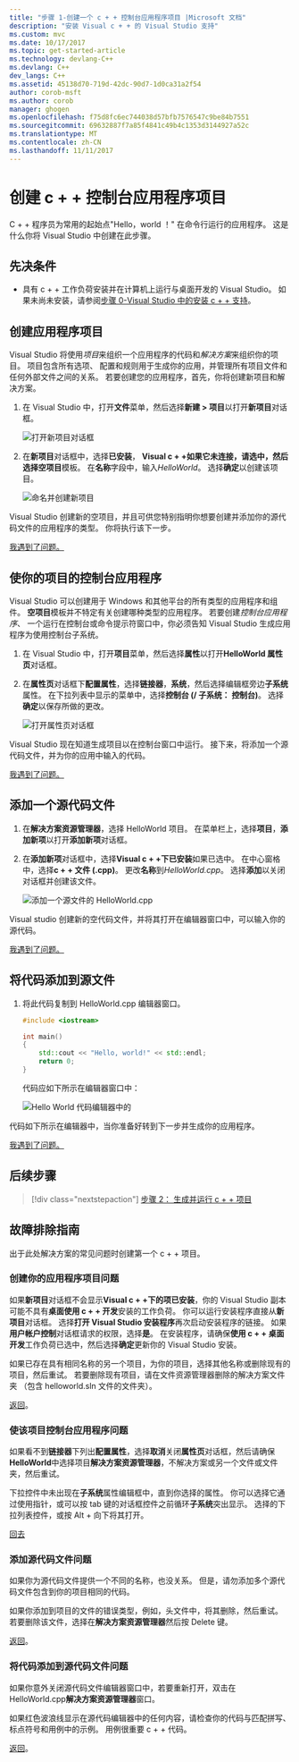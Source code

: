 ```yaml
---
title: "步骤 1-创建一个 c + + 控制台应用程序项目 |Microsoft 文档"
description: "安装 Visual c + + 的 Visual Studio 支持"
ms.custom: mvc
ms.date: 10/17/2017
ms.topic: get-started-article
ms.technology: devlang-C++
ms.devlang: C++
dev_langs: C++
ms.assetid: 45138d70-719d-42dc-90d7-1d0ca31a2f54
author: corob-msft
ms.author: corob
manager: ghogen
ms.openlocfilehash: f75d8fc6ec744038d57bfb7576547c9be84b7551
ms.sourcegitcommit: 69632887f7a85f4841c49b4c1353d3144927a52c
ms.translationtype: MT
ms.contentlocale: zh-CN
ms.lasthandoff: 11/11/2017
---
```

# <a name="create-a-c-console-app-project"></a>创建 c + + 控制台应用程序项目

C + + 程序员为常用的起始点"Hello，world ！" 在命令行运行的应用程序。 这是什么你将 Visual Studio 中创建在此步骤。

## <a name="prerequisites"></a>先决条件

- 具有 c + + 工作负荷安装并在计算机上运行与桌面开发的 Visual Studio。 如果未尚未安装，请参阅[步骤 0-Visual Studio 中的安装 c + + 支持](../build/vscpp-step-0-installation.md)。

## <a name="create-your-app-project"></a>创建应用程序项目

Visual Studio 将使用*项目*来组织一个应用程序的代码和*解决方案*来组织你的项目。 项目包含所有选项、 配置和规则用于生成你的应用，并管理所有项目文件和任何外部文件之间的关系。 若要创建您的应用程序，首先，你将创建新项目和解决方案。

1. 在 Visual Studio 中，打开**文件**菜单，然后选择**新建 > 项目**以打开**新项目**对话框。

   ![打开新项目对话框](../build/media/vscpp-file-new-project.gif "打开新项目对话框")

1. 在**新项目**对话框中，选择**已安装**， **Visual c + +**如果它未连接，请选中，然后选择**空项目**模板。 在**名称**字段中，输入*HelloWorld*。 选择**确定**以创建该项目。

   ![命名并创建新项目](../build/media/vscpp-concierge-project-name-callouts.png "名称并创建新项目")

Visual Studio 创建新的空项目，并且可供您特别指明你想要创建并添加你的源代码文件的应用程序的类型。 你将执行该下一步。

[我遇到了问题。](#create-your-app-project-issues)

## <a name="make-your-project-a-console-app"></a>使你的项目的控制台应用程序

Visual Studio 可以创建用于 Windows 和其他平台的所有类型的应用程序和组件。 **空项目**模板并不特定有关创建哪种类型的应用程序。 若要创建*控制台应用程序*、 一个运行在控制台或命令提示符窗口中，你必须告知 Visual Studio 生成应用程序为使用控制台子系统。

1. 在 Visual Studio 中，打开**项目**菜单，然后选择**属性**以打开**HelloWorld 属性页**对话框。

1. 在**属性页**对话框下**配置属性**，选择**链接器**，**系统**，然后选择编辑框旁边**子系统**属性。 在下拉列表中显示的菜单中，选择**控制台 (/ 子系统： 控制台)**。 选择**确定**以保存所做的更改。

   ![打开属性页对话框](../build/media/vscpp-properties-linker-subsystem.gif "打开属性页对话框")

Visual Studio 现在知道生成项目以在控制台窗口中运行。 接下来，将添加一个源代码文件，并为你的应用中输入的代码。

[我遇到了问题。](#make-your-project-a-console-app-issues)

## <a name="add-a-source-code-file"></a>添加一个源代码文件

1. 在**解决方案资源管理器**，选择 HelloWorld 项目。 在菜单栏上，选择**项目**，**添加新项**以打开**添加新项**对话框。

1. 在**添加新项**对话框中，选择**Visual c + +**下**已安装**如果已选中。 在中心窗格中，选择**c + + 文件 (.cpp)**。 更改**名称**到*HelloWorld.cpp*。 选择**添加**以关闭对话框并创建该文件。

   ![添加一个源文件的 HelloWorld.cpp](../build/media/vscpp-add-new-item.gif "为 HelloWorld.cpp 添加源文件")

Visual studio 创建新的空代码文件，并将其打开在编辑器窗口中，可以输入你的源代码。

[我遇到了问题。](#add-a-source-code-file-issues)

## <a name="add-code-to-the-source-file"></a>将代码添加到源文件

1. 将此代码复制到 HelloWorld.cpp 编辑器窗口。

   ```cpp
   #include <iostream>

   int main()
   {
       std::cout << "Hello, world!" << std::endl;
       return 0;
   }
   ```

   代码应如下所示在编辑器窗口中：

   ![Hello World 代码编辑器中的](../build/media/vscpp-hello-world-editor.png "在编辑器中的 Hello World 代码")

代码如下所示在编辑器中，当你准备好转到下一步并生成你的应用程序。

[我遇到了问题。](#add-a-source-code-file-issues)

## <a name="next-steps"></a>后续步骤

> [!div class="nextstepaction"]
> [步骤 2： 生成并运行 c + + 项目](vscpp-step-2-build.md)

## <a name="troubleshooting-guide"></a>故障排除指南

出于此处解决方案的常见问题时创建第一个 c + + 项目。

### <a name="create-your-app-project-issues"></a>创建你的应用程序项目问题

如果**新项目**对话框不会显示**Visual c + +**下的项**已安装**，你的 Visual Studio 副本可能不具有**桌面使用 c + + 开发**安装的工作负荷。 你可以运行安装程序直接从**新项目**对话框。 选择**打开 Visual Studio 安装程序**再次启动安装程序的链接。 如果**用户帐户控制**对话框请求的权限，选择**是**。 在安装程序，请确保**使用 c + + 桌面开发**工作负荷已选中，然后选择**确定**更新你的 Visual Studio 安装。

如果已存在具有相同名称的另一个项目，为你的项目，选择其他名称或删除现有的项目，然后重试。 若要删除现有项目，请在文件资源管理器删除的解决方案文件夹 （包含 helloworld.sln 文件的文件夹）。

[返回](#create-your-app-project)。

### <a name="make-your-project-a-console-app-issues"></a>使该项目控制台应用程序问题

如果看不到**链接器**下列出**配置属性**，选择**取消**关闭**属性页**对话框，然后请确保**HelloWorld**中选择项目**解决方案资源管理器**，不解决方案或另一个文件或文件夹，然后重试。

下拉控件中未出现在**子系统**属性编辑框中，直到你选择的属性。 你可以选择它通过使用指针，或可以按 tab 键的对话框控件之前循环**子系统**突出显示。 选择的下拉列表控件，或按 Alt + 向下将其打开。

[回去](#make-your-project-a-console-app)

### <a name="add-a-source-code-file-issues"></a>添加源代码文件问题

如果你为源代码文件提供一个不同的名称，也没关系。 但是，请勿添加多个源代码文件包含到你的项目相同的代码。

如果你添加到项目的文件的错误类型，例如，头文件中，将其删除，然后重试。 若要删除该文件，选择在**解决方案资源管理器**然后按 Delete 键。

[返回](#add-a-source-code-file)。

### <a name="add-code-to-the-source-file-issues"></a>将代码添加到源代码文件问题

如果你意外关闭源代码文件编辑器窗口中，若要重新打开，双击在 HelloWorld.cpp**解决方案资源管理器**窗口。

如果红色波浪线显示在源代码编辑器中的任何内容，请检查你的代码与匹配拼写、 标点符号和用例中的示例。 用例很重要 c + + 代码。

[返回](#add-code-to-the-source-file)。

<iframe src="" height="0" width="0" frameborder="0" name="frameTarget" />